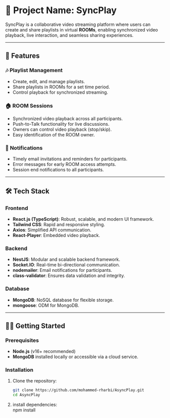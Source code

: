 # 🌟 Project Name: SyncPlay  

SyncPlay is a collaborative video streaming platform where users can create and share playlists in virtual **ROOMs**, enabling synchronized video playback, live interaction, and seamless sharing experiences.  

---

## 🚀 Features  

### 🎶 **Playlist Management**  
- Create, edit, and manage playlists.  
- Share playlists in ROOMs for a set time period.  
- Control playback for synchronized streaming.  

### 🏠 **ROOM Sessions**  
- Synchronized video playback across all participants.  
- Push-to-Talk functionality for live discussions.  
- Owners can control video playback (stop/skip).  
- Easy identification of the ROOM owner.  

### 🔔 **Notifications**  
- Timely email invitations and reminders for participants.  
- Error messages for early ROOM access attempts.  
- Session end notifications to all participants.  

---

## 🛠️ Tech Stack  

### Frontend  
- **React.js (TypeScript)**: Robust, scalable, and modern UI framework.  
- **Tailwind CSS**: Rapid and responsive styling.  
- **Axios**: Simplified API communication.  
- **React-Player**: Embedded video playback.  

### Backend  
- **NestJS**: Modular and scalable backend framework.  
- **Socket.IO**: Real-time bi-directional communication.  
- **nodemailer**: Email notifications for participants.  
- **class-validator**: Ensures data validation and integrity.  

### Database  
- **MongoDB**: NoSQL database for flexible storage.  
- **mongoose**: ODM for MongoDB.  

---

## 🧑‍💻 Getting Started  

### Prerequisites  
- **Node.js** (v16+ recommended)  
- **MongoDB** installed locally or accessible via a cloud service.  

### Installation  
1. Clone the repository:  
   ```bash
   git clone https://github.com/mohammed-rharbi/AsyncPlay.git
   cd AsyncPlay

2. install dependencies:  
    npm install


